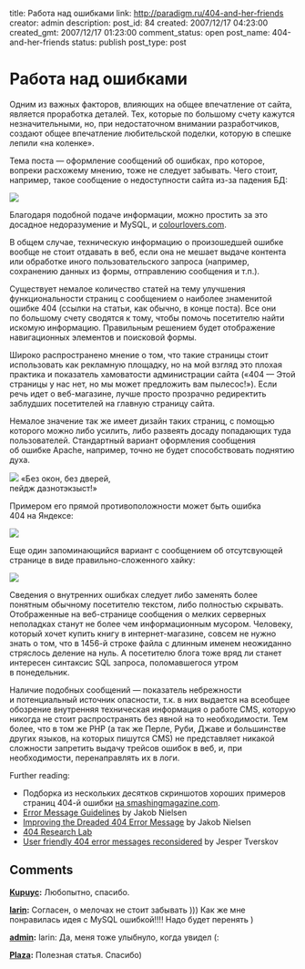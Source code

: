 title: Работа над ошибками
link: http://paradigm.ru/404-and-her-friends
creator: admin
description: 
post_id: 84
created: 2007/12/17 04:23:00
created_gmt: 2007/12/17 01:23:00
comment_status: open
post_name: 404-and-her-friends
status: publish
post_type: post

# Работа над ошибками

Одним из важных факторов, влияющих на общее впечатление от сайта, является проработка деталей. Тех, которые по большому счету кажутся незначительными, но, при недостаточном внимании разработчиков, создают общее впечатление любительской поделки, которую в спешке лепили «на коленке».

Тема поста — оформление сообщений об ошибках, про которое, вопреки расхожему мнению, тоже не следует забывать. Чего стоит, например, такое сообщение о недоступности сайта из-за падения БД:

![](/;-\)/2007/12/colorlovers-mysql.png)

Благодаря подобной подаче информации, можно простить за это досадное недоразумение и MySQL, и [colourlovers.com](http://www.colourlovers.com/).

В общем случае, техническую информацию о произошедшей ошибке вообще не стоит отдавать в веб, если она не мешает выдаче контента или обработке иного пользовательского запроса (например, сохранению данных из формы, отправлению сообщения и т.п.). 

Существует немалое количество статей на тему улучшения функциональности страниц с сообщением о наиболее знаменитой ошибке 404 (ссылки на статьи, как обычно, в конце поста). Все они по большому счету сводятся к тому, чтобы помочь посетителю найти искомую информацию. Правильным решением будет отображение навигационных элементов и поисковой формы.

Широко распространено мнение о том, что такие страницы стоит использовать как рекламную площадку, но на мой взгляд это плохая практика и показатель хамоватости администрации сайта («404 — Этой страницы у нас нет, но мы может предложить вам пылесос!»). Если речь идет о веб-магазине, лучше просто прозрачно редиректить заблудших посетителей на главную страницу сайта.

Немалое значение так же имеет дизайн таких страниц, с помощью которого можно либо усилить, либо развеять досаду попадающих туда пользователей. Стандартный вариант оформления сообщения об ошибке Apache, например, точно не будет способствовать поднятию духа.

![](/;-\)/2007/12/not-exists.png)
«Без окон, без дверей,  
пейдж дазнотэкзыст!»

Примером его прямой противоположности может быть ошибка 404 на Яндексе:

![](/;-\)/2007/12/yandex-404.png)

Еще один запоминающийся вариант с сообщением об отсутсвующей странице в виде правильно-сложенного хайку:

![](/;-\)/2007/12/jackfigcom-404.png)

Сведения о внутренних ошибках следует либо заменять более понятным обычному посетителю текстом, либо полностью скрывать. Отображенные на веб-странице сообщения о мелких серверных неполадках станут не более чем информационным мусором. Человеку, который хочет купить книгу в интернет-магазине, совсем не нужно знать о том, что в 1456-й строке файла с длинным именем неожиданно стряслось деление на нуль. А посетителю блога тоже вряд ли станет интересен синтаксис SQL запроса, поломавшегося утром в понедельник.

Наличие подобных сообщений — показатель небрежности и потенциальный источник опасности, т.к. в них выдается на всеобщее обозрение внутренняя техническая информация о работе CMS, которую никогда не стоит распространять без явной на то необходимости. Тем более, что в том же PHP (а так же Перле, Руби, Джаве и большинстве других языков, на которых пишутся CMS) не представляет никакой сложности запретить выдачу трейсов ошибок в веб, и, при необходимости, перенаправлять их в логи.

Further reading: 

  * Подборка из нескольких десятков скриншотов хороших примеров страниц 404-й ошибки [на smashingmagazine.com](http://www.smashingmagazine.com/2007/08/17/404-error-pages-reloaded/).
  * [Error Message Guidelines](http://www.useit.com/alertbox/20010624.html) by Jakob Nielsen
  * [Improving the Dreaded 404 Error Message](http://www.useit.com/alertbox/404_improvement.html) by Jakob Nielsen
  * [404 Research Lab](http://www.plinko.net/404/)
  * [User friendly 404 error messages reconsidered](http://www.xmlplease.com/error404) by Jesper Tverskov

## Comments

**[Kupuyc](#68 "2007/12/17 16:11:20"):** Любопытно, спасибо.

**[larin](#70 "2007/12/18 00:34:17"):** Согласен, о мелочах не стоит забывать ))) Как же мне понравилась идея с MySQL ошибкой!!!! Надо будет перенять )

**[admin](#71 "2007/12/18 00:37:15"):** larin: Да, меня тоже улыбнуло, когда увидел (:

**[Plaza](#1557 "2008/08/11 16:29:19"):** Полезная статья. Спасибо)

